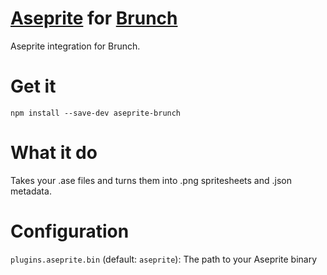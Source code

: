 # [Aseprite](http://www.aseprite.org/) for [Brunch](http://brunch.io/)

Aseprite integration for Brunch.

# Get it

    npm install --save-dev aseprite-brunch

# What it do

Takes your .ase files and turns them into .png spritesheets and .json metadata.

# Configuration

`plugins.aseprite.bin` (default: `aseprite`): The path to your Aseprite binary
